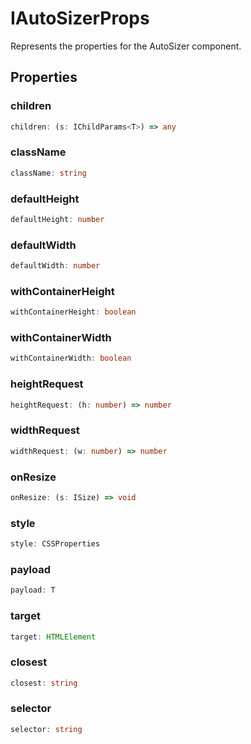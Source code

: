 # IAutoSizerProps

Represents the properties for the AutoSizer component.

## Properties

### children

```ts
children: (s: IChildParams<T>) => any
```

### className

```ts
className: string
```

### defaultHeight

```ts
defaultHeight: number
```

### defaultWidth

```ts
defaultWidth: number
```

### withContainerHeight

```ts
withContainerHeight: boolean
```

### withContainerWidth

```ts
withContainerWidth: boolean
```

### heightRequest

```ts
heightRequest: (h: number) => number
```

### widthRequest

```ts
widthRequest: (w: number) => number
```

### onResize

```ts
onResize: (s: ISize) => void
```

### style

```ts
style: CSSProperties
```

### payload

```ts
payload: T
```

### target

```ts
target: HTMLElement
```

### closest

```ts
closest: string
```

### selector

```ts
selector: string
```
